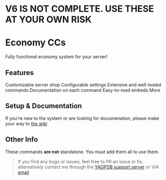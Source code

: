 # V6 IS NOT COMPLETE. USE THESE AT YOUR OWN RISK


# Economy CCs
Fully functional economy system for your server!

## Features
Customizable server shop
Configurable settings
Extensive and well-tested commands
Documentation on each command
Easy-to-read embeds
More

## Setup & Documentation
If you're new to the system or are looking for documenation, please make your way to [the wiki](https://github.com/Ranger-4297/YAGPDB-ccs/wiki)

## Other Info
These commands **are not** standalone. You must add them all to use them.

<blockquote>If you find any bugs or issues, feel free to PR an issue or fix, alternatively contact me through the <a href="https://discord.gg/4uY54rw">YAGPDB support server</a> or VIA <a href="mailto:a.rhyker@gmail.com">email</a></blockquote>